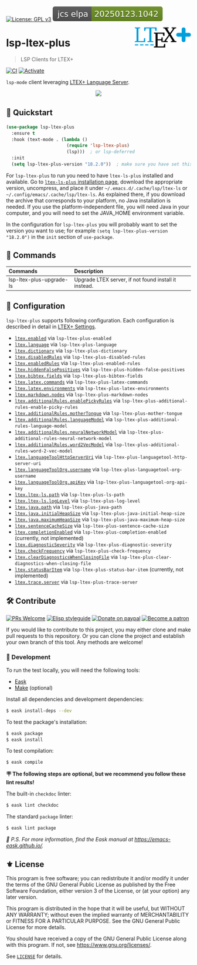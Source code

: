 [![License: GPL v3](https://img.shields.io/badge/License-GPL%20v3-blue.svg)](https://www.gnu.org/licenses/gpl-3.0)
[![JCS-ELPA](https://raw.githubusercontent.com/jcs-emacs/badges/master/elpa/v/lsp-ltex-plus.svg)](https://jcs-emacs.github.io/jcs-elpa/#/lsp-ltex-plus)

<img align="right" src="./etc/logo.png" with="115" height="55">

# lsp-ltex-plus
> LSP Clients for LTEX+

[![CI](https://github.com/emacs-languagetool/lsp-ltex-plus/actions/workflows/test.yml/badge.svg)](https://github.com/emacs-languagetool/lsp-ltex-plus/actions/workflows/test.yml)
[![Activate](https://github.com/emacs-languagetool/lsp-ltex-plus/actions/workflows/activate.yml/badge.svg)](https://github.com/emacs-languagetool/lsp-ltex-plus/actions/workflows/activate.yml)

`lsp-mode` client leveraging [LTEX+ Language Server](https://github.com/ltex-plus/ltex-ls-plus).

<p align="center"><img src="./etc/screenshot.png"/></p>

## 💾 Quickstart

```el
(use-package lsp-ltex-plus
  :ensure t
  :hook (text-mode . (lambda ()
                       (require 'lsp-ltex-plus)
                       (lsp)))  ; or lsp-deferred
  :init
  (setq lsp-ltex-plus-version "18.2.0"))  ; make sure you have set this, see below
```

For `lsp-ltex-plus` to run you need to have `ltex-ls-plus` installed and available.
Go to [`ltex-ls-plus` installation page](https://ltex-plus.github.io/ltex-plus/installation-usage.html),
download the appropriate version, uncompress, and place it under
`~/.emacs.d/.cache/lsp/ltex-ls` or `~/.config/emacs/.cache/lsp/ltex-ls`.
As explained there, if you download the archive that corresponds to
your platform, no Java installation is needed. If you use the platform-independent
file, you will need Java in your computer, and you will need to set the JAVA_HOME
environment variable.

In the configuration for `lsp-ltex-plus` you will probably want to set the version
you want to use; for example `(setq lsp-ltex-plus-version "18.2.0")` in the `init`
section of `use-package`.

## 📇 Commands

| Commands                 | Description                                           |
|:-------------------------|:------------------------------------------------------|
| lsp-ltex-plus-upgrade-ls | Upgrade LTEX server, if not found install it instead. |

## 🔧 Configuration

`lsp-ltex-plus` supports following configuration. Each configuration is described in
detail in [LTEX+ Settings](https://ltex-plus.github.io/ltex-plus/settings.html).

* [`ltex.enabled`](https://ltex-plus.github.io/ltex-plus/settings.html#ltexenabled) via `lsp-ltex-plus-enabled`
* [`ltex.language`](https://ltex-plus.github.io/ltex-plus/settings.html#ltexlanguage) via `lsp-ltex-plus-language`
* [`ltex.dictionary`](https://ltex-plus.github.io/ltex-plus/settings.html#ltexdictionary) via `lsp-ltex-plus-dictionary`
* [`ltex.disabledRules`](https://ltex-plus.github.io/ltex-plus/settings.html#ltexdisabledrules) via `lsp-ltex-plus-disabled-rules`
* [`ltex.enabledRules`](https://ltex-plus.github.io/ltex-plus/settings.html#ltexenabledrules) via `lsp-ltex-plus-enabled-rules`
* [`ltex.hiddenFalsePositives`](https://ltex-plus.github.io/ltex-plus/settings.html#ltexhiddenfalsepositives) via `lsp-ltex-plus-hidden-false-positives`
* [`ltex.bibtex.fields`](https://ltex-plus.github.io/ltex-plus/settings.html#ltexbibtexfields) via `lsp-ltex-plus-bibtex-fields`
* [`ltex.latex.commands`](https://ltex-plus.github.io/ltex-plus/settings.html#ltexlatexcommands) via `lsp-ltex-plus-latex-commands`
* [`ltex.latex.environments`](https://ltex-plus.github.io/ltex-plus/settings.html#ltexlatexenvironments) via `lsp-ltex-plus-latex-environments`
* [`ltex.markdown.nodes`](https://ltex-plus.github.io/ltex-plus/settings.html#ltexmarkdownnodes) via `lsp-ltex-plus-markdown-nodes`
* [`ltex.additionalRules.enablePickyRules`](https://ltex-plus.github.io/ltex-plus/settings.html#ltexadditionalrulesenablepickyrules) via `lsp-ltex-plus-additional-rules-enable-picky-rules`
* [`ltex.additionalRules.motherTongue`](https://ltex-plus.github.io/ltex-plus/settings.html#ltexadditionalrulesmothertongue) via `lsp-ltex-plus-mother-tongue`
* [`ltex.additionalRules.languageModel`](https://ltex-plus.github.io/ltex-plus/settings.html#ltexadditionalruleslanguagemodel) via `lsp-ltex-plus-additional-rules-language-model`
* [`ltex.additionalRules.neuralNetworkModel`](https://ltex-plus.github.io/ltex-plus/settings.html#ltexadditionalrulesneuralnetworkmodel) via `lsp-ltex-plus-additional-rules-neural-network-model`
* [`ltex.additionalRules.word2VecModel`](https://ltex-plus.github.io/ltex-plus/settings.html#ltexadditionalrulesword2vecmodel) via `lsp-ltex-plus-additional-rules-word-2-vec-model`
* [`ltex.languageToolHttpServerUri`](https://ltex-plus.github.io/ltex-plus/settings.html#ltexlanguagetoolhttpserveruri) via `lsp-ltex-plus-languagetool-http-server-uri`
* [`ltex.languageToolOrg.username`](https://ltex-plus.github.io/ltex-plus/settings.html#ltexlanguagetoolorgusername) via `lsp-ltex-plus-languagetool-org-username`
* [`ltex.languageToolOrg.apiKey`](https://ltex-plus.github.io/ltex-plus/settings.html#ltexlanguagetoolorgapikey) via `lsp-ltex-plus-languagetool-org-api-key`
* [`ltex.ltex-ls.path`](https://ltex-plus.github.io/ltex-plus/settings.html#ltexltex-lspath) via `lsp-ltex-plus-ls-path`
* [`ltex.ltex-ls.logLevel`](https://ltex-plus.github.io/ltex-plus/settings.html#ltexltex-lsloglevel) via `lsp-ltex-plus-log-level`
* [`ltex.java.path`](https://ltex-plus.github.io/ltex-plus/settings.html#ltexjavapath) via `lsp-ltex-plus-java-path`
* [`ltex.java.initialHeapSize`](https://ltex-plus.github.io/ltex-plus/settings.html#ltexjavainitialheapsize) via `lsp-ltex-plus-java-initial-heap-size`
* [`ltex.java.maximumHeapSize`](https://ltex-plus.github.io/ltex-plus/settings.html#ltexjavamaximumheapsize) via `lsp-ltex-plus-java-maximum-heap-size`
* [`ltex.sentenceCacheSize`](https://ltex-plus.github.io/ltex-plus/settings.html#ltexsentencecachesize) via `lsp-ltex-plus-sentence-cache-size`
* [`ltex.completionEnabled`](https://ltex-plus.github.io/ltex-plus/settings.html#ltexcompletionenabled) via `lsp-ltex-plus-completion-enabled` (currently, not implemented)
* [`ltex.diagnosticSeverity`](https://ltex-plus.github.io/ltex-plus/settings.html#ltexdiagnosticseverity) via `lsp-ltex-plus-diagnostic-severity`
* [`ltex.checkFrequency`](https://ltex-plus.github.io/ltex-plus/settings.html#ltexcheckfrequency) via `lsp-ltex-plus-check-frequency`
* [`ltex.clearDiagnosticsWhenClosingFile`](https://ltex-plus.github.io/ltex-plus/settings.html#ltexcleardiagnosticswhenclosingfile) via `lsp-ltex-plus-clear-diagnostics-when-closing-file`
* [`ltex.statusBarItem`](https://ltex-plus.github.io/ltex-plus/settings.html#ltexstatusbaritem) via `lsp-ltex-plus-status-bar-item` (currently, not implemented)
* [`ltex.trace.server`](https://ltex-plus.github.io/ltex-plus/settings.html#ltextraceserver) via `lsp-ltex-plus-trace-server`

## 🛠️ Contribute

[![PRs Welcome](https://img.shields.io/badge/PRs-welcome-brightgreen.svg)](http://makeapullrequest.com)
[![Elisp styleguide](https://img.shields.io/badge/elisp-style%20guide-purple)](https://github.com/bbatsov/emacs-lisp-style-guide)
[![Donate on paypal](https://img.shields.io/badge/paypal-donate-1?logo=paypal&color=blue)](https://www.paypal.me/jcs090218)
[![Become a patron](https://img.shields.io/badge/patreon-become%20a%20patron-orange.svg?logo=patreon)](https://www.patreon.com/jcs090218)

If you would like to contribute to this project, you may either
clone and make pull requests to this repository. Or you can
clone the project and establish your own branch of this tool.
Any methods are welcome!

### 🔬 Development

To run the test locally, you will need the following tools:

- [Eask](https://emacs-eask.github.io/)
- [Make](https://www.gnu.org/software/make/) (optional)

Install all dependencies and development dependencies:

```sh
$ eask install-deps --dev
```

To test the package's installation:

```sh
$ eask package
$ eask install
```

To test compilation:

```sh
$ eask compile
```

**🪧 The following steps are optional, but we recommend you follow these lint results!**

The built-in `checkdoc` linter:

```sh
$ eask lint checkdoc
```

The standard `package` linter:

```sh
$ eask lint package
```

*📝 P.S. For more information, find the Eask manual at https://emacs-eask.github.io/.*

## ⚜️ License

This program is free software; you can redistribute it and/or modify
it under the terms of the GNU General Public License as published by
the Free Software Foundation, either version 3 of the License, or
(at your option) any later version.

This program is distributed in the hope that it will be useful,
but WITHOUT ANY WARRANTY; without even the implied warranty of
MERCHANTABILITY or FITNESS FOR A PARTICULAR PURPOSE.  See the
GNU General Public License for more details.

You should have received a copy of the GNU General Public License
along with this program. If not, see <https://www.gnu.org/licenses/>.

See [`LICENSE`](./LICENSE.txt) for details.
